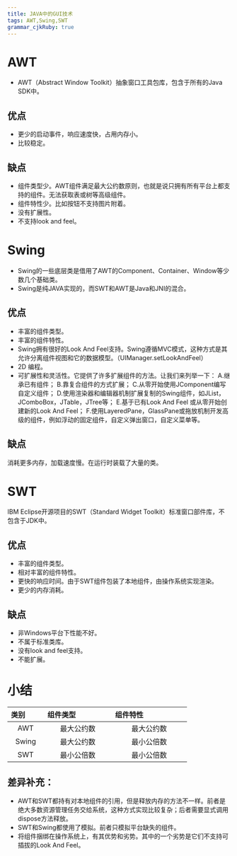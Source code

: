 ```yaml
---
title: JAVA中的GUI技术
tags: AWT,Swing,SWT
grammar_cjkRuby: true
---
```

# AWT
* AWT（Abstract Window Toolkit）抽象窗口工具包库，包含于所有的Java SDK中。

## 优点
* 更少的启动事件，响应速度快，占用内存小。
* 比较稳定。

## 缺点
* 组件类型少。AWT组件满足最大公约数原则，也就是说只拥有所有平台上都支持的组件。无法获取表或树等高级组件。
* 组件特性少。比如按钮不支持图片附着。
* 没有扩展性。
* 不支持look and feel。

# Swing
* Swing的一些底层类是借用了AWT的Component、Container、Window等少数几个基础类。
* Swing是纯JAVA实现的，而SWT和AWT是Java和JNI的混合。

## 优点
* 丰富的组件类型。
* 丰富的组件特性。
*   Swing拥有很好的Look And Feel支持。Swing遵循MVC模式，这种方式是其允许分离组件视图和它的数据模型。（UIManager.setLookAndFeel）
*   2D 编程。
*   可扩展性和灵活性。它提供了许多扩展组件的方法。让我们来列举一下：
   A.继承已有组件；
   B.靠复合组件的方式扩展；
   C.从零开始使用JComponent编写自定义组件；
   D.使用渲染器和编辑器机制扩展复制的Swing组件，如JList，JComboBox，JTable，JTree等；
   E.基于已有Look And Feel 或从零开始创建新的Look And Feel；
  F.使用LayeredPane，GlassPane或拖放机制开发高级的组件，例如浮动的固定组件，自定义弹出窗口，自定义菜单等。
  
## 缺点
  消耗更多内存，加载速度慢。在运行时装载了大量的类。
  
# SWT
IBM Eclipse开源项目的SWT（Standard Widget Toolkit）标准窗口部件库，不包含于JDK中。

## 优点
* 丰富的组件类型。
*  相对丰富的组件特性。
*  更快的响应时间。由于SWT组件包装了本地组件，由操作系统实现渲染。
*  更少的内存消耗。

## 缺点
*  非Windows平台下性能不好。
*  不属于标准类库。
*  没有look and feel支持。
*  不能扩展。

# 小结


|类别         |组件类型                   |组件特性                      |
|:--------------------------:|:---------------------:|:-------------------------:|
|AWT|最大公约数|最大公约数|
|Swing|最大公约数|最小公倍数|
|SWT|最小公倍数|最小公倍数|

## 差异补充：
* AWT和SWT都持有对本地组件的引用，但是释放内存的方法不一样。前者是绝大多数资源管理任务交给系统，这种方式实现比较复杂；后者需要显式调用dispose方法释放。
* SWT和Swing都使用了模拟。前者只模拟平台缺失的组件。
* 将组件捆绑在操作系统上，有其优势和劣势。其中的一个劣势是它们不支持可插拔的Look And Feel。
